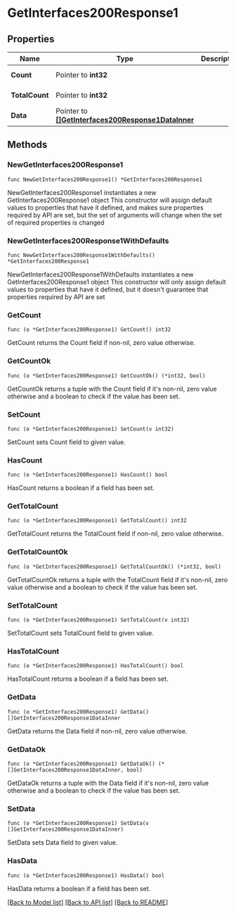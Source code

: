 # GetInterfaces200Response1

## Properties

Name | Type | Description | Notes
------------ | ------------- | ------------- | -------------
**Count** | Pointer to **int32** |  | [optional] [readonly] 
**TotalCount** | Pointer to **int32** |  | [optional] [readonly] 
**Data** | Pointer to [**[]GetInterfaces200Response1DataInner**](GetInterfaces200Response1DataInner.md) |  | [optional] [readonly] 

## Methods

### NewGetInterfaces200Response1

`func NewGetInterfaces200Response1() *GetInterfaces200Response1`

NewGetInterfaces200Response1 instantiates a new GetInterfaces200Response1 object
This constructor will assign default values to properties that have it defined,
and makes sure properties required by API are set, but the set of arguments
will change when the set of required properties is changed

### NewGetInterfaces200Response1WithDefaults

`func NewGetInterfaces200Response1WithDefaults() *GetInterfaces200Response1`

NewGetInterfaces200Response1WithDefaults instantiates a new GetInterfaces200Response1 object
This constructor will only assign default values to properties that have it defined,
but it doesn't guarantee that properties required by API are set

### GetCount

`func (o *GetInterfaces200Response1) GetCount() int32`

GetCount returns the Count field if non-nil, zero value otherwise.

### GetCountOk

`func (o *GetInterfaces200Response1) GetCountOk() (*int32, bool)`

GetCountOk returns a tuple with the Count field if it's non-nil, zero value otherwise
and a boolean to check if the value has been set.

### SetCount

`func (o *GetInterfaces200Response1) SetCount(v int32)`

SetCount sets Count field to given value.

### HasCount

`func (o *GetInterfaces200Response1) HasCount() bool`

HasCount returns a boolean if a field has been set.

### GetTotalCount

`func (o *GetInterfaces200Response1) GetTotalCount() int32`

GetTotalCount returns the TotalCount field if non-nil, zero value otherwise.

### GetTotalCountOk

`func (o *GetInterfaces200Response1) GetTotalCountOk() (*int32, bool)`

GetTotalCountOk returns a tuple with the TotalCount field if it's non-nil, zero value otherwise
and a boolean to check if the value has been set.

### SetTotalCount

`func (o *GetInterfaces200Response1) SetTotalCount(v int32)`

SetTotalCount sets TotalCount field to given value.

### HasTotalCount

`func (o *GetInterfaces200Response1) HasTotalCount() bool`

HasTotalCount returns a boolean if a field has been set.

### GetData

`func (o *GetInterfaces200Response1) GetData() []GetInterfaces200Response1DataInner`

GetData returns the Data field if non-nil, zero value otherwise.

### GetDataOk

`func (o *GetInterfaces200Response1) GetDataOk() (*[]GetInterfaces200Response1DataInner, bool)`

GetDataOk returns a tuple with the Data field if it's non-nil, zero value otherwise
and a boolean to check if the value has been set.

### SetData

`func (o *GetInterfaces200Response1) SetData(v []GetInterfaces200Response1DataInner)`

SetData sets Data field to given value.

### HasData

`func (o *GetInterfaces200Response1) HasData() bool`

HasData returns a boolean if a field has been set.


[[Back to Model list]](../README.md#documentation-for-models) [[Back to API list]](../README.md#documentation-for-api-endpoints) [[Back to README]](../README.md)



